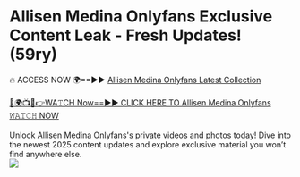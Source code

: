 # Allisen Medina Onlyfans Exclusive Content Leak - Fresh Updates! (59ry)

🔥 ACCESS NOW 🌍==►► <a href="https://tinyurl.com/kvy9nzfs" rel="nofollow">Allisen Medina Onlyfans Latest Collection</a>
<br><br>
[🔴🌍📺📱👉WA𝚃CH Now==►► CLICK HERE TO Allisen Medina Onlyfans 𝚆𝙰𝚃𝙲𝙷 NOW](https://tinyurl.com/kvy9nzfs)
<br><br>
Unlock Allisen Medina Onlyfans's private videos and photos today! Dive into the newest 2025 content updates and explore exclusive material you won’t find anywhere else.
<br>
<a href="https://tinyurl.com/kvy9nzfs" rel="nofollow" data-target="animated-image.originalLink"><img src="https://camo.githubusercontent.com/8a4f000d20f83aca3bf7ec5f350d767afa0574a8a352519fd8cfa583a6f93a33/68747470733a2f2f692e696d6775722e636f6d2f644a486b345a712e676966" data-canonical-src="https://i.imgur.com/dJHk4Zq.gif" style="max-width: 100%; display: inline-block;" data-target="animated-image.originalImage"></a>
<br>
